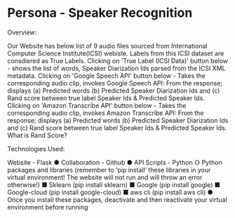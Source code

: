 # Persona - Speaker Recognition
Overview:

Our Website has below list of 9 audio files sourced from International Computer Science Institute(ICSI) webiste. Labels from this ICSI dataset are consdiered as True Labels.
Clicking on 'True Label (ICSI Data)' button below - shows the list of words, Speaker Diarization Ids parsed from the ICSI XML metadata.
Clicking on 'Google Speech API' button below - Takes the corresponding audio clip, invokes Google Speech API: From the response; displays (a) Predicted words (b) Predicted Speaker Diarization Ids and (c) Rand score between true label Speaker Ids & Predicted Speaker Ids.
Clicking on 'Amazon Transcribe API' button below - Takes the corresponding audio clip, invokes Amazon Transcribe API: From the response; displays (a) Predicted words (b) Predicted Speaker Diarization Ids and (c) Rand score between true label Speaker Ids & Predicted Speaker Ids.
What is Rand Score?


Technologies Used:

Website - Flask
● Collaboration - Github
● API Scripts - Python
○ Python packages and libraries (remember to ‘pip install’ these libraries in your virtual
environment! The website will not run and will throw an error otherwise!)
■ Sklearn (pip install sklearn)
■ Google (pip install google)
■ Google-cloud (pip install google-cloud)
■ aws cli (pip install aws cli)
● Once you install these packages, deactivate and then reactivate your virtual
environment before running
